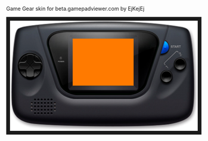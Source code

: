 <p align="left">
Game Gear skin for beta.gamepadviewer.com by EjKejEj
</p>
<p align="left">
<img src="https://github.com/EjKejEj/Gamepad-Viewer-skins/blob/main/GameGear/gamegear.png" width="524" height="295" border="10"/>
</p>

